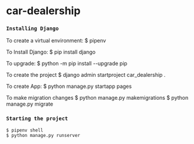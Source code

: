 # car-dealership

### `Installing Django`
To create a virtual environment:
    $ pipenv

To Install Django:
    $ pip install django

To upgrade:
    $ python -m pip install --upgrade pip

To create the project
    $ django admin startproject car_dealership .

To create App:
    $ python manage.py startapp pages

To make migration changes
    $ python manage.py makemigrations
    $ python manage.py migrate

### `Starting the project`
    $ pipenv shell
    $ python manage.py runserver 

